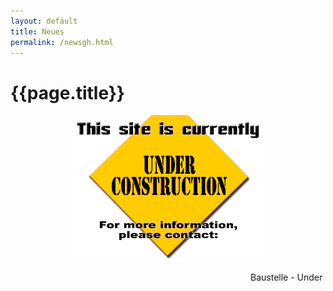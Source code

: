 ```yaml
---
layout: default
title: Neues
permalink: /newsgh.html
---
```


# {{page.title}}

<center>
<img src="/assets/images/constructionsign.gif" style="width: 300px">
</center>

<marquee>Baustelle - Under Construction</marquee>

